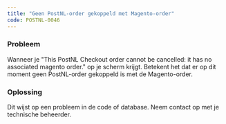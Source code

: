 ```yaml
---
title: "Geen PostNL-order gekoppeld met Magento-order"
code: POSTNL-0046
---
```



<p><h3>Probleem</h3></p><p>Wanneer je "This PostNL Checkout order cannot be cancelled: it has no associated magento order." op je scherm krijgt. Betekent het dat er op dit moment geen PostNL-order gekoppeld is met de Magento-order. </p><p><h3>Oplossing</h3></p><p>Dit wijst op een probleem in de code of database. Neem contact op met je technische beheerder.</p>
